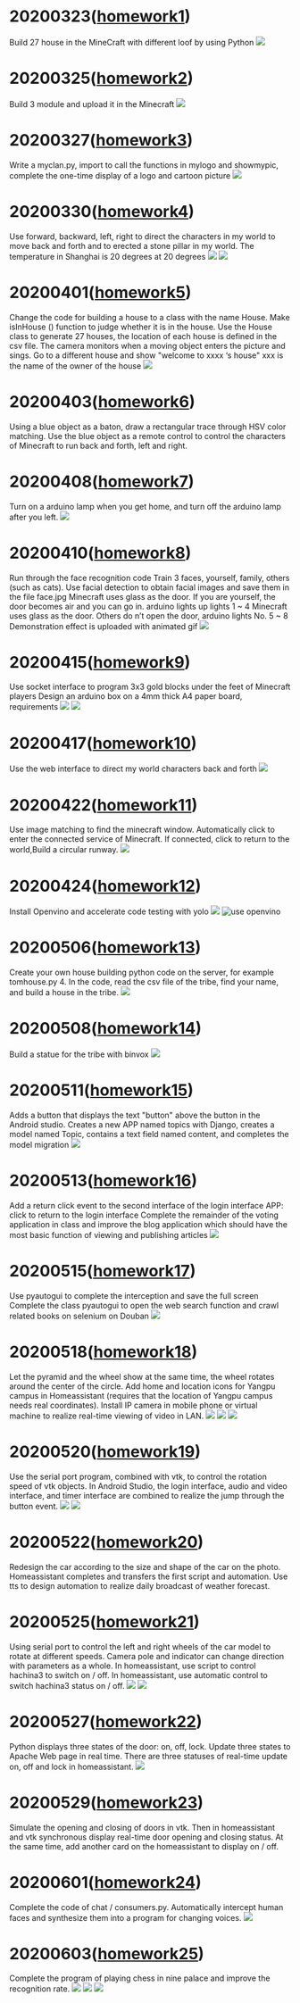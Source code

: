 # 20200323([homework1](https://github.com/shiep18/EIS2020/tree/master/students/zhangyue/homework1))
  Build 27 house in the MineCraft with different loof by using Python
  ![](https://github.com/shiep18/EIS2020/blob/master/students/zhangyue/homework1/homework1.png)
# 20200325([homework2](https://github.com/shiep18/EIS2020/tree/master/students/zhangyue/homework2))
  Build 3 module and upload it in the Minecraft
  ![](https://github.com/shiep18/EIS2020/blob/master/students/zhangyue/homework2/homework2.png)
# 20200327([homework3](https://github.com/shiep18/EIS2020/tree/master/students/zhangyue/homework3))
  Write a myclan.py, import to call the functions in mylogo and showmypic, complete the one-time display of a logo and cartoon picture
  ![](https://github.com/shiep18/EIS2020/blob/master/students/zhangyue/homework3/homework3.png)
# 20200330([homework4](https://github.com/shiep18/EIS2020/tree/master/students/zhangyue/homework4))
  Use forward, backward, left, right to direct the characters in my world to move back and forth and to erected a stone pillar in my world. The temperature in Shanghai is 20 degrees at 20 degrees
  ![](https://github.com/shiep18/EIS2020/blob/master/students/zhangyue/homework4/homework4.png)
  ![](https://github.com/shiep18/EIS2020/blob/master/students/zhangyue/homework4/Theresultofrunningcode.png)
# 20200401([homework5](https://github.com/shiep18/EIS2020/tree/master/students/zhangyue/homework5))
  Change the code for building a house to a class with the name House. Make isInHouse () function to judge whether it is in the house.
  Use the House class to generate 27 houses, the location of each house is defined in the csv file.
  The camera monitors when a moving object enters the picture and sings.
  Go to a different house and show "welcome to xxxx ‘s house" xxx is the name of the owner of the house
  ![](https://github.com/shiep18/EIS2020/blob/master/students/zhangyue/homework5/2020-05-16.png)
# 20200403([homework6](https://github.com/shiep18/EIS2020/tree/master/students/zhangyue/homework6))
  Using a blue object as a baton, draw a rectangular trace through HSV color matching.
  Use the blue object as a remote control to control the characters of Minecraft to run back and forth, left and right.
  ![]()
# 20200408([homework7](https://github.com/shiep18/EIS2020/tree/master/students/zhangyue/homework7))
  Turn on a arduino lamp when you get home, and turn off the arduino lamp after you left.
  ![](https://github.com/shiep18/EIS2020/blob/master/students/zhangyue/homework7/homework7.gif)
# 20200410([homework8](https://github.com/shiep18/EIS2020/tree/master/students/zhangyue/homework8))
  Run through the face recognition code
  Train 3 faces, yourself, family, others (such as cats).
  Use facial detection to obtain facial images and save them in the file face.jpg
  Minecraft uses glass as the door. If you are yourself, the door becomes air and you can go in. arduino lights up lights 1 ~ 4
  Minecraft uses glass as the door. Others do n’t open the door, arduino lights No. 5 ~ 8
  Demonstration effect is uploaded with animated gif
  ![](https://github.com/shiep18/EIS2020/blob/master/students/zhangyue/homework8/Timeline%201%2000_00_00-00_00_30.gif)
# 20200415([homework9](https://github.com/shiep18/EIS2020/tree/master/students/zhangyue/homework9))
  Use socket interface to program 3x3 gold blocks under the feet of Minecraft players
  Design an arduino box on a 4mm thick A4 paper board, requirements
  ![](https://github.com/shiep18/EIS2020/blob/master/students/zhangyue/homework9/socket.png)
  ![](https://github.com/shiep18/EIS2020/blob/master/students/zhangyue/homework9/ardunio.png)
# 20200417([homework10](https://github.com/shiep18/EIS2020/tree/master/students/zhangyue/homework10))
  Use the web interface to direct my world characters back and forth
  ![](https://github.com/shiep18/EIS2020/blob/master/students/zhangyue/homework10/homework10.gif)
# 20200422([homework11](https://github.com/shiep18/EIS2020/tree/master/students/zhangyue/homework11))
  Use image matching to find the minecraft window. Automatically click to enter the connected service of Minecraft. If connected, click to return to the world,Build a circular runway.
  ![](https://github.com/shiep18/EIS2020/blob/master/students/zhangyue/homework11/Automatically.gif)
# 20200424([homework12](https://github.com/shiep18/EIS2020/tree/master/students/zhangyue/homework12))
  Install Openvino and accelerate code testing with yolo
  ![](https://github.com/shiep18/EIS2020/blob/master/students/zhangyue/homework12/%E5%8A%A0%E9%80%9F%E5%89%8D.gif)
  ![use openvino](https://github.com/shiep18/EIS2020/blob/master/students/zhangyue/homework12/%E5%8A%A0%E9%80%9F%E5%90%8E.gif)
# 20200506([homework13](https://github.com/shiep18/EIS2020/tree/master/students/zhangyue/homework13))
  Create your own house building python code on the server, for example tomhouse.py 4. In the code, read the csv file of the tribe, find your name, and build a house in the tribe.
  ![](https://github.com/shiep18/EIS2020/blob/master/students/zhangyue/homework13/2020-05-16%20(1).png)
# 20200508([homework14](https://github.com/shiep18/EIS2020/tree/master/students/zhangyue/homework14))
  Build a statue for the tribe with binvox
  ![](https://github.com/shiep18/EIS2020/blob/master/students/zhangyue/homework14/2020-05-16%20(2).png)
# 20200511([homework15](https://github.com/shiep18/EIS2020/tree/master/students/zhangyue/homework15))
  Adds a button that displays the text "button" above the button in the Android studio.
  Creates a new APP named topics with Django, creates a model named Topic, contains a text field named content, and completes the model migration
  ![](https://github.com/shiep18/EIS2020/blob/master/students/zhangyue/homework15/app.jpg)
# 20200513([homework16](https://github.com/shiep18/EIS2020/tree/master/students/zhangyue/homework16))
  Add a return click event to the second interface of the login interface APP: click to return to the login interface
  Complete the remainder of the voting application in class and improve the blog application which should have the most basic function of viewing and publishing articles
  ![](https://github.com/shiep18/EIS2020/blob/master/students/zhangyue/homework16/new_test_1.gif)
# 20200515([homework17](https://github.com/shiep18/EIS2020/tree/master/students/zhangyue/homework17))
  Use pyautogui to complete the interception and save the full screen
  Complete the class pyautogui to open the web search function and crawl related books on selenium on Douban
  ![](https://github.com/shiep18/EIS2020/blob/master/students/zhangyue/homework17/douban.gif)
# 20200518([homework18](https://github.com/shiep18/EIS2020/tree/master/students/zhangyue/homework18))
  Let the pyramid and the wheel show at the same time, the wheel rotates around the center of the circle.
  Add home and location icons for Yangpu campus in Homeassistant (requires that the location of Yangpu campus needs real coordinates).
  Install IP camera in mobile phone or virtual machine to realize real-time viewing of video in LAN.
  ![](https://github.com/shiep18/EIS2020/blob/master/students/zhangyue/homework18/rotation.gif)
  ![](https://github.com/shiep18/EIS2020/blob/master/students/zhangyue/homework18/homeassistant.png)
  ![](https://github.com/shiep18/EIS2020/blob/master/students/zhangyue/homework18/MI3W.gif)
# 20200520([homework19](https://github.com/shiep18/EIS2020/tree/master/students/zhangyue/homework19))
  Use the serial port program, combined with vtk, to control the rotation speed of vtk objects.
  In Android Studio, the login interface, audio and video interface, and timer interface are combined to realize the jump through the button event.
  ![](https://github.com/shiep18/EIS2020/blob/master/students/zhangyue/homework19/new_test3.gif)
  ![](https://github.com/shiep18/EIS2020/blob/master/students/zhangyue/homework19/new_test4.gif)
# 20200522([homework20](https://github.com/shiep18/EIS2020/tree/master/students/zhangyue/homework20))
  Redesign the car according to the size and shape of the car on the photo.
  Homeassistant completes and transfers the first script and automation.
  Use tts to design automation to realize daily broadcast of weather forecast.
# 20200525([homework21](https://github.com/shiep18/EIS2020/tree/master/students/zhangyue/homework21))
  Using serial port to control the left and right wheels of the car model to rotate at different speeds.
  Camera pole and indicator can change direction with parameters as a whole.
  In homeassistant, use script to control hachina3 to switch on / off.
  In homeassistant, use automatic control to switch hachina3 status on / off.
  ![](https://github.com/shiep18/EIS2020/blob/master/students/zhangyue/homework21/car.gif)
  ![](https://github.com/shiep18/EIS2020/blob/master/students/zhangyue/homework21/homeassistant.gif)
# 20200527([homework22](https://github.com/shiep18/EIS2020/tree/master/students/zhangyue/homework22))
  Python displays three states of the door: on, off, lock.
  Update three states to Apache Web page in real time.
  There are three statuses of real-time update on, off and lock in homeassistant.
  ![](https://github.com/shiep18/EIS2020/blob/master/students/zhangyue/homework22/door.gif)
# 20200529([homework23](https://github.com/shiep18/EIS2020/tree/master/students/zhangyue/homework23))
  Simulate the opening and closing of doors in vtk.
  Then in homeassistant and vtk synchronous display real-time door opening and closing status. At the same time, add another card on the homeassistant to display on / off.
# 20200601([homework24](https://github.com/shiep18/EIS2020/tree/master/students/zhangyue/homework24))
  Complete the code of chat / consumers.py.
  Automatically intercept human faces and synthesize them into a program for changing voices.
  ![](https://github.com/shiep18/EIS2020/blob/master/students/zhangyue/homework24/wave.gif)
# 20200603([homework25](https://github.com/shiep18/EIS2020/tree/master/students/zhangyue/homework25))
  Complete the program of playing chess in nine palace and improve the recognition rate.
  ![](https://github.com/shiep18/EIS2020/blob/master/students/zhangyue/homework25/draw.gif)
  ![](https://github.com/shiep18/EIS2020/blob/master/students/zhangyue/homework25/black_win.gif)
  ![](https://github.com/shiep18/EIS2020/blob/master/students/zhangyue/homework25/white_win.gif)
